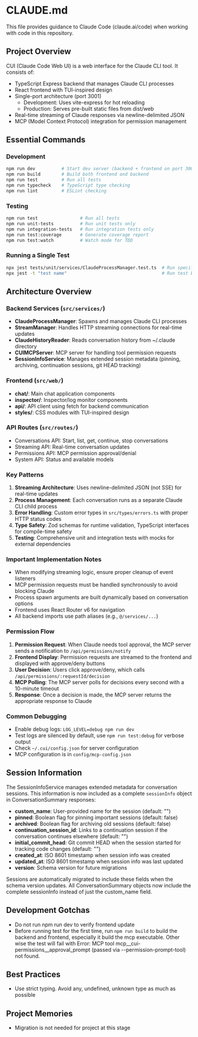 # CLAUDE.md

This file provides guidance to Claude Code (claude.ai/code) when working with code in this repository.

## Project Overview

CUI (Claude Code Web UI) is a web interface for the Claude CLI tool. It consists of:
- TypeScript Express backend that manages Claude CLI processes
- React frontend with TUI-inspired design
- Single-port architecture (port 3001)
  - Development: Uses vite-express for hot reloading
  - Production: Serves pre-built static files from dist/web
- Real-time streaming of Claude responses via newline-delimited JSON
- MCP (Model Context Protocol) integration for permission management

## Essential Commands

### Development
```bash
npm run dev          # Start dev server (backend + frontend on port 3001)
npm run build        # Build both frontend and backend
npm run test         # Run all tests
npm run typecheck    # TypeScript type checking
npm run lint         # ESLint checking
```

### Testing
```bash
npm run test                # Run all tests
npm run unit-tests          # Run unit tests only
npm run integration-tests   # Run integration tests only
npm run test:coverage       # Generate coverage report
npm run test:watch          # Watch mode for TDD
```

### Running a Single Test
```bash
npx jest tests/unit/services/ClaudeProcessManager.test.ts  # Run specific test file
npx jest -t "test name"                                    # Run test by name pattern
```

## Architecture Overview

### Backend Services (`src/services/`)
- **ClaudeProcessManager**: Spawns and manages Claude CLI processes
- **StreamManager**: Handles HTTP streaming connections for real-time updates
- **ClaudeHistoryReader**: Reads conversation history from ~/.claude directory
- **CUIMCPServer**: MCP server for handling tool permission requests
- **SessionInfoService**: Manages extended session metadata (pinning, archiving, continuation sessions, git HEAD tracking)

### Frontend (`src/web/`)
- **chat/**: Main chat application components
- **inspector/**: Inspector/log monitor components  
- **api/**: API client using fetch for backend communication
- **styles/**: CSS modules with TUI-inspired design

### API Routes (`src/routes/`)
- Conversations API: Start, list, get, continue, stop conversations
- Streaming API: Real-time conversation updates
- Permissions API: MCP permission approval/denial
- System API: Status and available models

### Key Patterns

1. **Streaming Architecture**: Uses newline-delimited JSON (not SSE) for real-time updates
2. **Process Management**: Each conversation runs as a separate Claude CLI child process
3. **Error Handling**: Custom error types in `src/types/errors.ts` with proper HTTP status codes
4. **Type Safety**: Zod schemas for runtime validation, TypeScript interfaces for compile-time safety
5. **Testing**: Comprehensive unit and integration tests with mocks for external dependencies

### Important Implementation Notes

- When modifying streaming logic, ensure proper cleanup of event listeners
- MCP permission requests must be handled synchronously to avoid blocking Claude
- Process spawn arguments are built dynamically based on conversation options
- Frontend uses React Router v6 for navigation
- All backend imports use path aliases (e.g., `@/services/...`)

### Permission Flow

1. **Permission Request**: When Claude needs tool approval, the MCP server sends a notification to `/api/permissions/notify`
2. **Frontend Display**: Permission requests are streamed to the frontend and displayed with approve/deny buttons
3. **User Decision**: Users click approve/deny, which calls `/api/permissions/:requestId/decision`
4. **MCP Polling**: The MCP server polls for decisions every second with a 10-minute timeout
5. **Response**: Once a decision is made, the MCP server returns the appropriate response to Claude

### Common Debugging

- Enable debug logs: `LOG_LEVEL=debug npm run dev`
- Test logs are silenced by default, use `npm run test:debug` for verbose output
- Check `~/.cui/config.json` for server configuration
- MCP configuration is in `config/mcp-config.json`

## Session Information

The SessionInfoService manages extended metadata for conversation sessions. This information is now included as a complete `sessionInfo` object in ConversationSummary responses:

- **custom_name**: User-provided name for the session (default: "")
- **pinned**: Boolean flag for pinning important sessions (default: false)
- **archived**: Boolean flag for archiving old sessions (default: false) 
- **continuation_session_id**: Links to a continuation session if the conversation continues elsewhere (default: "")
- **initial_commit_head**: Git commit HEAD when the session started for tracking code changes (default: "")
- **created_at**: ISO 8601 timestamp when session info was created
- **updated_at**: ISO 8601 timestamp when session info was last updated
- **version**: Schema version for future migrations

Sessions are automatically migrated to include these fields when the schema version updates. All ConversationSummary objects now include the complete sessionInfo instead of just the custom_name field.

## Development Gotchas

- Do not run npm run dev to verify frontend update
- Before running test for the first time, run `npm run build` to build the backend and frontend, especially it build the mcp executable. Other wise the test will fail with Error: MCP tool mcp__cui-permissions__approval_prompt (passed via --permission-prompt-tool) not found.

## Best Practices

- Use strict typing. Avoid any, undefined, unknown type as much as possible

## Project Memories

- Migration is not needed for project at this stage